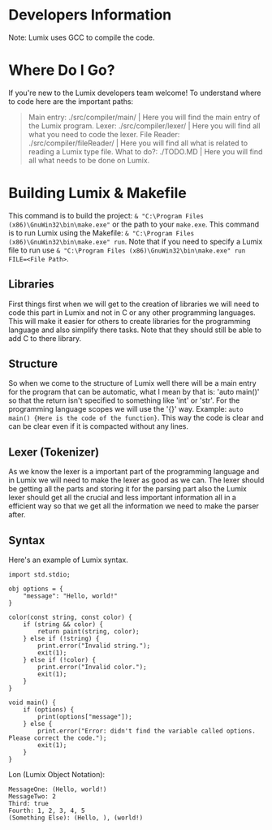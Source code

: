 # Developers Information

Note: Lumix uses GCC to compile the code.

# Where Do I Go?
If you're new to the Lumix developers team welcome! To understand where to code here are the important paths:
> Main entry: ./src/compiler/main/ | Here you will find the main entry of the Lumix program.
> Lexer: ./src/compiler/lexer/ | Here you will find all what you need to code the lexer.
> File Reader: ./src/compiler/fileReader/ | Here you will find all what is related to reading a Lumix type file.
> What to do?: ./TODO.MD | Here you will find all what needs to be done on Lumix.

# Building Lumix & Makefile
This command is to build the project: `& "C:\Program Files (x86)\GnuWin32\bin\make.exe"` or the path to your `make.exe`.
This command is to run Lumix using the Makefile: `& "C:\Program Files (x86)\GnuWin32\bin\make.exe" run`. Note that if you need to specify a Lumix file to run use `& "C:\Program Files (x86)\GnuWin32\bin\make.exe" run FILE=<File Path>`.

## Libraries
First things first when we will get to the creation of libraries we will need to code this part in Lumix and not in C or any other programming languages. This will make it easier for others to create libraries for the programming language and also simplify there tasks. Note that they should still be able to add C to there library.

## Structure
So when we come to the structure of Lumix well there will be a main entry for the program that can be automatic, what I mean by that is: 'auto main()' so that the return isn't specified to something like 'int' or 'str'. For the programming language scopes we will use the '{}' way. Example: `auto main() {Here is the code of the function}`. This way the code is clear and can be clear even if it is compacted without any lines.

## Lexer (Tokenizer)
As we know the lexer is a important part of the programming language and in Lumix we will need to make the lexer as good as we can. The lexer should be getting all the parts and storing it for the parsing part also the Lumix lexer should get all the crucial and less important information all in a efficient way so that we get all the information we need to make the parser after.

## Syntax
Here's an example of Lumix syntax.
```
import std.stdio;

obj options = {
    "message": "Hello, world!"
}

color(const string, const color) {
    if (string && color) {
        return paint(string, color);
    } else if (!string) {
        print.error("Invalid string.");
        exit(1);
    } else if (!color) {
        print.error("Invalid color.");
        exit(1);
    }
}

void main() {
    if (options) {
        print(options["message"]);
    } else {
        print.error("Error: didn't find the variable called options. Please correct the code.");
        exit(1);
    }
}
```

Lon (Lumix Object Notation):
```
MessageOne: (Hello, world!)
MessageTwo: 2
Third: true
Fourth: 1, 2, 3, 4, 5
(Something Else): (Hello, ), (world!)
```